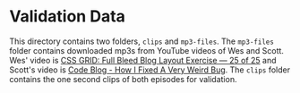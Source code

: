 # Validation Data

This directory contains two folders, `clips` and `mp3-files`. The `mp3-files` folder contains downloaded mp3s from YouTube videos of Wes and Scott. Wes' video is [CSS GRID: Full Bleed Blog Layout Exercise — 25 of 25](https://www.youtube.com/watch?v=z9p4ctpvmTs) and Scott's video is [Code Blog - How I Fixed A Very Weird Bug](https://www.youtube.com/watch?v=Jt5zb94F-bI). The `clips` folder contains the one second clips of both episodes for validation.
